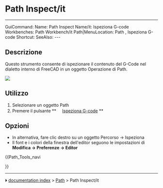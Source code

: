# Path Inspect/it
---
 GuiCommand:   Name: Path Inspect   Name/it: Ispeziona G-code   Workbenches: Path Workbench/it   Path|MenuLocation: Path , Ispeziona G-code   Shortcut:    SeeAlso: ---


</div>



## Descrizione


<div class="mw-translate-fuzzy">

Questo strumento consente di ispezionare il contenuto del G-Code nel dialetto interno di FreeCAD in un oggetto Operazione di Path.


</div>

![](images/Path_inspector.jpg )



## Utilizzo


<div class="mw-translate-fuzzy">

1.  Selezionare un oggetto Path
2.  Premere il pulsante **<img src="images/Path_Inspect.png" width=16px> [Ispeziona G-code](Path_Inspect/it.md)
**


</div>



## Opzioni


<div class="mw-translate-fuzzy">

-   In alternativa, fare clic destro su un oggetto Percorso → Ispeziona
-   Il font e i colori della finestra dell\'editor seguono le impostazioni di **Modifica → Preferenze → Editor**


</div>





{{Path_Tools_navi

}}



---
⏵ [documentation index](../README.md) > [Path](Path_Workbench.md) > Path Inspect/it
